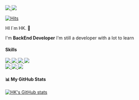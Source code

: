 <!-- contact point -->



<a href="http://promptech.co.kr/" target="_blank">
    <img src="https://img.shields.io/badge/Prompt Technology-db1414?style=round&logoColor=db1414"/>
</a> 
<a href="mailto:load0117@gmail.com" target="_blank">
    <img src="https://img.shields.io/badge/load0117@gmail.com-white?style=round&logo=gmail"/>
</a>

[![Hits](https://hits.seeyoufarm.com/api/count/incr/badge.svg?url=https%3A%2F%2Fgithub.com%2Fload0117%2Fhit-counter&count_bg=%2379C83D&title_bg=%23000000&icon=github.svg&icon_color=%23E7E7E7&title=hits&edge_flat=false)](https://hits.seeyoufarm.com)

<!-- ![visitors](https://visitor-badge.glitch.me/badge?page_id=load0117) -->

HI I`m HK. 👋

I'm **BackEnd Developer**
I'm still a developer with a lot to learn

#### Skills
<a href="https://www.oracle.com/java/technologies/downloads/" target="_blank">
    <img src="https://img.shields.io/badge/java-007396?style=flat&logo=openjdk"/>
</a>
<a href="https://spring.io/" target="_blank">
    <img src="https://img.shields.io/badge/Spring-6DB33F?style=flat&logo=spring&logoColor=white"/>
</a>
<a href="https://spring.io/projects/spring-boot/" target="_blank">
    <img src="https://img.shields.io/badge/Spring Boot-6DB33F?style=flat&logo=springboot&logoColor=white"/>
</a>
<a href="https://spring.io/projects/spring-security" target="_blank">
    <img src="https://img.shields.io/badge/Spring Security-6DB33F?style=flat&logo=springsecurity&logoColor=white"/>
</a>
<br>
<a href="https://git-scm.com/" target="_blank">
    <img src="https://img.shields.io/badge/Git-F05032?style=flat&logo=git&logoColor=white"/>
</a>
<a href="https://www.mysql.com/downloads/" target="_blank">
    <img src="https://img.shields.io/badge/MySQL-4479A1?style=flat&logo=mysql&logoColor=black"/>
</a>
<a href="https://www.oracle.com/kr/database/technologies/oracle-database-software-downloads.html" target="_blank">
    <img src="https://img.shields.io/badge/Oracle-F80000?style=flat&logo=oracle&logoColor=white"/>
</a>

#### 📊 My GitHub Stats
[![HK's GitHub stats](https://github-readme-stats.vercel.app/api?username=load0117&show_icons=true&count_private=true&theme=vision-friendly-dark)](https://github.com/load0117/load0117)
